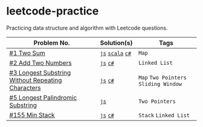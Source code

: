 # leetcode-practice

Practicing data structure and algorithm with Leetcode questions.

| Problem No.                                        | Solution(s) | Tags |
|----------------------------------------------------|-------------|------|
| [#1 Two Sum](https://leetcode.com/problems/two-sum) |       [`js`](./javascript/problems/1-twoSum.js) [`scala`](./scala/src/main/scala/TwoSum.scala) [`c#`](./csharp/Solution/1-TwoSum.cs)      |   `Map`   |
| [#2 Add Two Numbers](https://leetcode.com/problems/add-two-numbers) |       [`js`](./javascript/problems/2-addTwoNumbers.js) [`c#`](./csharp/Solution/2-AddTwoNumbers.cs)      |   `Linked List`   |
| [#3 Longest Substring Without Repeating Characters](https://leetcode.com/problems/longest-substring-without-repeating-characters/) |       [`js`](./javascript/problems/3-lengthOfLongestSubstring.js) [`c#`](./csharp/Solution/3-LongestSubstringWithoutRepeatingCharacter.cs)     |   `Map` `Two Pointers` `Sliding Window`   |
| [#5 Longest Palindromic Substring](https://leetcode.com/problems/longest-palindromic-substring) | [`js`](./javascript/problems/5-longestPalindromicSubstring.js) | `Two Pointers` |
| [#155 Min Stack](https://leetcode.com/problems/min-stack/) | [`js`](./javascript/problems/155-minStack.js) [`c#`](./csharp/Solution/155-MinStack.cs) | `Stack` `Linked List` |
